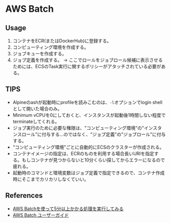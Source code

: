 # AWS Batch

## Usage
1. コンテナをECR(またはDockerHub)に登録する。
2. コンピューティング環境を作成する。
3. ジョブキューを作成する。
4. ジョブ定義を作成する。
 → ここでロールをジョブロール候補に表示させるためには、ECSのTask実行に関するポリシーがアタッチされている必要がある。

## TIPS
* Alpineのashが起動時にprofileを読みこむのは、`-l`オプションでlogin shellとして開いた場合のみ。
* Minimum vCPUを0にしておくと、インスタンスが起動後1時間しない程度でterminateしてくれる。
* ジョブ実行のために必要な権限は、"コンピューティング環境"の"インスタンスロール"に付与する...のではなく、"ジョブ定義"の"ジョブロール"に付与する。
* "コンピューティング環境"ごとに自動的にECSのクラスターが作成される。
* コンテナイメージの指定は、ECRのものを利用する場合長いURIを指定する。もしコンテナが見つからないと10分くらい探してからエラーになるので疲れる。
* 起動時のコマンドと環境変数はジョブ定義で指定できるので、コンテナ作成時にそこまでカリカリしなくていい。

## References
- [AWS Batchを使って5分以上かかる処理を実行してみる](https://dev.classmethod.jp/cloud/aws-batch-5min-over/)
- [AWS Batch ユーザーガイド](https://docs.aws.amazon.com/ja_jp/batch/latest/userguide/Batch_GetStarted.html)
